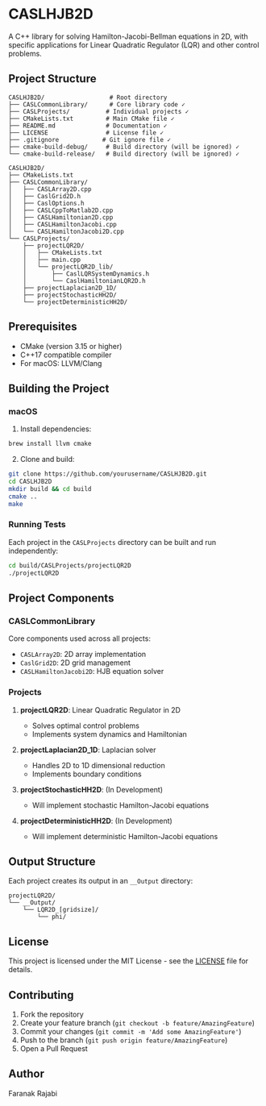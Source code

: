 # CASLHJB2D

A C++ library for solving Hamilton-Jacobi-Bellman equations in 2D, with specific applications for Linear Quadratic Regulator (LQR) and other control problems.

## Project Structure

```
CASLHJB2D/                  # Root directory
├── CASLCommonLibrary/      # Core library code ✓
├── CASLProjects/          # Individual projects ✓
├── CMakeLists.txt         # Main CMake file ✓
├── README.md              # Documentation ✓
├── LICENSE                # License file ✓
├── .gitignore            # Git ignore file ✓
├── cmake-build-debug/     # Build directory (will be ignored) ✓
└── cmake-build-release/   # Build directory (will be ignored) ✓

CASLHJB2D/
├── CMakeLists.txt
├── CASLCommonLibrary/
│   ├── CASLArray2D.cpp
│   ├── CaslGrid2D.h
│   ├── CaslOptions.h
│   ├── CASLCppToMatlab2D.cpp
│   ├── CASLHamiltonian2D.cpp
│   ├── CASLHamiltonJacobi.cpp
│   └── CASLHamiltonJacobi2D.cpp
└── CASLProjects/
    ├── projectLQR2D/
    │   ├── CMakeLists.txt
    │   ├── main.cpp
    │   └── projectLQR2D_lib/
    │       ├── CaslLQRSystemDynamics.h
    │       └── CaslHamiltonianLQR2D.h
    ├── projectLaplacian2D_1D/
    ├── projectStochasticHH2D/
    └── projectDeterministicHH2D/
```

## Prerequisites

- CMake (version 3.15 or higher)
- C++17 compatible compiler
- For macOS: LLVM/Clang

## Building the Project

### macOS

1. Install dependencies:
```bash
brew install llvm cmake
```

2. Clone and build:
```bash
git clone https://github.com/yourusername/CASLHJB2D.git
cd CASLHJB2D
mkdir build && cd build
cmake ..
make
```

### Running Tests

Each project in the `CASLProjects` directory can be built and run independently:

```bash
cd build/CASLProjects/projectLQR2D
./projectLQR2D
```

## Project Components

### CASLCommonLibrary
Core components used across all projects:
- `CASLArray2D`: 2D array implementation
- `CaslGrid2D`: 2D grid management
- `CASLHamiltonJacobi2D`: HJB equation solver

### Projects

1. **projectLQR2D**: Linear Quadratic Regulator in 2D
   - Solves optimal control problems
   - Implements system dynamics and Hamiltonian

2. **projectLaplacian2D_1D**: Laplacian solver
   - Handles 2D to 1D dimensional reduction
   - Implements boundary conditions

3. **projectStochasticHH2D**: (In Development)
   - Will implement stochastic Hamilton-Jacobi equations

4. **projectDeterministicHH2D**: (In Development)
   - Will implement deterministic Hamilton-Jacobi equations

## Output Structure
Each project creates its output in an `__Output` directory:
```
projectLQR2D/
└── __Output/
    └── LQR2D_[gridsize]/
        └── phi/
```

## License

This project is licensed under the MIT License - see the [LICENSE](LICENSE) file for details.

## Contributing

1. Fork the repository
2. Create your feature branch (`git checkout -b feature/AmazingFeature`)
3. Commit your changes (`git commit -m 'Add some AmazingFeature'`)
4. Push to the branch (`git push origin feature/AmazingFeature`)
5. Open a Pull Request

## Author

Faranak Rajabi
